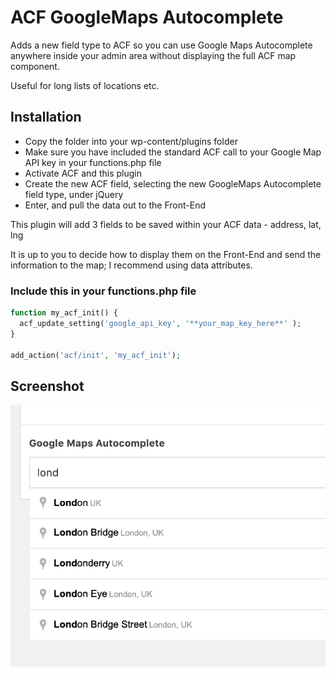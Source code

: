 # ACF GoogleMaps Autocomplete

Adds a new field type to ACF so you can use Google Maps Autocomplete anywhere inside your admin area without displaying the full ACF map component.

Useful for long lists of locations etc.

## Installation

- Copy the folder into your wp-content/plugins folder
- Make sure you have included the standard ACF call to your Google Map API key in your functions.php file
- Activate ACF and this plugin
- Create the new ACF field, selecting the new GoogleMaps Autocomplete field type, under jQuery
- Enter, and pull the data out to the Front-End

This plugin will add 3 fields to be saved within your ACF data - address, lat, lng

It is up to you to decide how to display them on the Front-End and send the information to the map; I recommend using data attributes.

### Include this in your functions.php file

```php
function my_acf_init() {
  acf_update_setting('google_api_key', '**your_map_key_here**' );
}

add_action('acf/init', 'my_acf_init');
```

## Screenshot

![](images/field-in-use.png)

